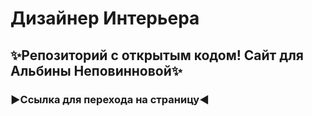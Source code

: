 # Дизайнер Интерьера
## ✨Репозиторий с открытым кодом! Сайт для Альбины Неповинновой✨
### ▶Ссылка для перехода на страницу◀